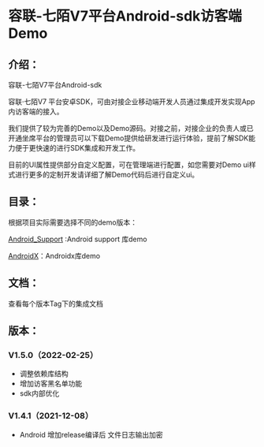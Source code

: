 # 容联-七陌V7平台Android-sdk访客端Demo
## 介绍：


容联-七陌V7平台Android-sdk
​

容联·七陌V7 平台安卓SDK，可由对接企业移动端开发人员通过集成开发实现App内访客端的接入。
​

我们提供了较为完善的Demo以及Demo源码。对接之前，对接企业的负责人或已开通坐席平台的管理员可以下载Demo提供给研发进行运行体验，提前了解SDK能力便于更快速的进行SDK集成和开发工作。
​

目前的UI属性提供部分自定义配置，可在管理端进行配置，如您需要对Demo ui样式进行更多的定制开发请详细了解Demo代码后进行自定义ui。
​

## 目录：


根据项目实际需要选择不同的demo版本：
​

[Android_Support](https://github.com/7moor-tech/7moor_v7visitorSdk_AndroidDemo/tree/main/Android_Support) :Android support 库demo
​

[AndroidX](https://github.com/7moor-tech/7moor_v7visitorSdk_AndroidDemo/tree/main/AndroidX)：Androidx库demo


## 文档：
 
 查看每个版本Tag下的集成文档

## 版本：


### V1.5.0（2022-02-25）

- 调整依赖库结构
- 增加访客黑名单功能
- sdk内部优化


### V1.4.1（2021-12-08）

- Android 增加release编译后 文件日志输出加密

​

​

​

